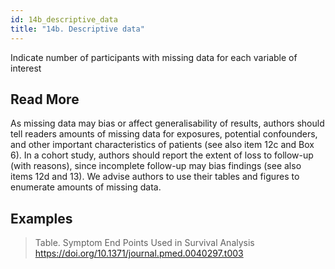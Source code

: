 ```yaml
---
id: 14b_descriptive_data
title: "14b. Descriptive data"
---
```

Indicate number of participants with missing data for each variable of interest


## Read More

As missing data may bias or affect generalisability of results, authors should tell readers amounts of missing data for exposures, potential confounders, and other important characteristics of patients (see also item 12c and Box 6). In a cohort study, authors should report the extent of loss to follow-up (with reasons), since incomplete follow-up may bias findings (see also items 12d and 13). We advise authors to use their tables and figures to enumerate amounts of missing data.

## Examples

> Table. Symptom End Points Used in Survival Analysis
https://doi.org/10.1371/journal.pmed.0040297.t003